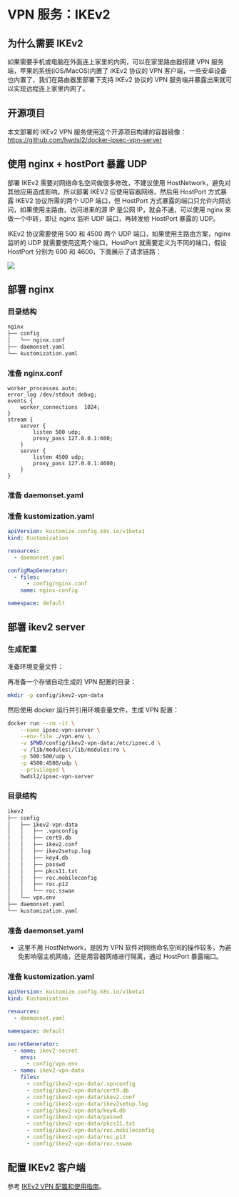 # VPN 服务：IKEv2

## 为什么需要 IKEv2

如果需要手机或电脑在外面连上家里的内网，可以在家里路由器搭建 VPN 服务端，苹果的系统(iOS/MacOS)内置了 IKEv2 协议的 VPN 客户端，一些安卓设备也内置了，我们在路由器里部署下支持 IKEv2 协议的 VPN 服务端并暴露出来就可以实现远程连上家里内网了。

## 开源项目 

本文部署的 IKEv2 VPN 服务使用这个开源项目构建的容器镜像：https://github.com/hwdsl2/docker-ipsec-vpn-server

## 使用 nginx + hostPort 暴露 UDP

部署 IKEv2 需要对网络命名空间做很多修改，不建议使用 HostNetwork，避免对其他应用造成影响。所以部署 IKEV2 应使用容器网络，然后用 HostPort 方式暴露 IKEV2 协议所需的两个 UDP 端口，但 HostPort 方式暴露的端口只允许内网访问，如果使用主路由，访问进来的源 IP 是公网 IP，就会不通，可以使用 nginx 来做一个中转，即让 nginx 监听 UDP 端口，再转发给 HostPort 暴露的 UDP。

IKEv2 协议需要使用 500 和 4500 两个 UDP 端口，如果使用主路由方案，nginx 监听的 UDP 就需要使用这两个端口，HostPort 就需要定义为不同的端口，假设 HostPort 分别为 600 和 4600，下面展示了请求链路：

![](https://image-host-1251893006.cos.ap-chengdu.myqcloud.com/2024%2F05%2F13%2F20240513201820.png)

## 部署 nginx

### 目录结构

```bash
nginx
├── config
│   └── nginx.conf
├── daemonset.yaml
└── kustomization.yaml
```

### 准备 nginx.conf

```nginx title="config/nginx.conf"
worker_processes auto;
error_log /dev/stdout debug;
events {
    worker_connections  1024;
}
stream {
    server {
        listen 500 udp;
        proxy_pass 127.0.0.1:600;
    }
    server {
        listen 4500 udp;
        proxy_pass 127.0.0.1:4600;
    }
}
```

### 准备 daemonset.yaml

<FileBlock showLineNumbers title="daemonset.yaml" file="home-network/nginx.yaml" />

### 准备 kustomization.yaml

```yaml title="kustomization.yaml"
apiVersion: kustomize.config.k8s.io/v1beta1
kind: Kustomization

resources:
  - daemonset.yaml

configMapGenerator:
  - files:
      - config/nginx.conf
    name: nginx-config

namespace: default
```

## 部署 ikev2 server

### 生成配置

准备环境变量文件：

<FileBlock showLineNumbers title="config/vpn.env" file="home-network/vpn.env" />

再准备一个存储自动生成的 VPN 配置的目录：

```bash
mkdir -p config/ikev2-vpn-data
```

然后使用 docker 运行并引用环境变量文件，生成 VPN 配置：

```bash
docker run --rm -it \
    --name ipsec-vpn-server \
    --env-file ./vpn.env \
    -v $PWD/config/ikev2-vpn-data:/etc/ipsec.d \
    -v /lib/modules:/lib/modules:ro \
    -p 500:500/udp \
    -p 4500:4500/udp \
    --privileged \
    hwdsl2/ipsec-vpn-server
```

### 目录结构

```txt
ikev2
├── config
│   ├── ikev2-vpn-data
│   │   ├── .vpnconfig
│   │   ├── cert9.db
│   │   ├── ikev2.conf
│   │   ├── ikev2setup.log
│   │   ├── key4.db
│   │   ├── passwd
│   │   ├── pkcs11.txt
│   │   ├── roc.mobileconfig
│   │   ├── roc.p12
│   │   └── roc.sswan
│   └── vpn.env
├── daemonset.yaml
└── kustomization.yaml
```

### 准备 daemonset.yaml

<FileBlock showLineNumbers title="daemonset.yaml" file="home-network/ikev2.yaml" />

* 这里不用 HostNetwork，是因为 VPN 软件对网络命名空间的操作较多，为避免影响宿主机网络，还是用容器网络进行隔离，通过 HostPort 暴露端口。

### 准备 kustomization.yaml

```yaml title="kustomization.yaml"
apiVersion: kustomize.config.k8s.io/v1beta1
kind: Kustomization

resources:
  - daemonset.yaml

namespace: default

secretGenerator:
  - name: ikev2-secret
    envs:
      - config/vpn.env
  - name: ikev2-vpn-data
    files:
      - config/ikev2-vpn-data/.vpnconfig
      - config/ikev2-vpn-data/cert9.db
      - config/ikev2-vpn-data/ikev2.conf
      - config/ikev2-vpn-data/ikev2setup.log
      - config/ikev2-vpn-data/key4.db
      - config/ikev2-vpn-data/passwd
      - config/ikev2-vpn-data/pkcs11.txt
      - config/ikev2-vpn-data/roc.mobileconfig
      - config/ikev2-vpn-data/roc.p12
      - config/ikev2-vpn-data/roc.sswan
```

## 配置 IKEv2 客户端

参考 [IKEv2 VPN 配置和使用指南](https://github.com/hwdsl2/setup-ipsec-vpn/blob/master/docs/ikev2-howto-zh.md)。
